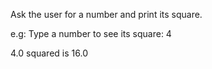 Ask the user for a number and print its square.

e.g:
Type a number to see its square: 4

4.0 squared is 16.0